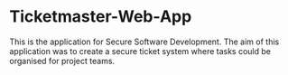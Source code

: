 # Ticketmaster-Web-App
This is the application for Secure Software Development. The aim of this application was to create a secure ticket system where tasks could be organised for project teams.
